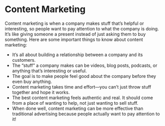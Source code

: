 # Content Marketing

Content marketing is when a company makes stuff that’s helpful or interesting, so people want to pay attention to what the company is doing. It’s like giving someone a present instead of just asking them to buy something. Here are some important things to know about content marketing:

- It’s all about building a relationship between a company and its customers.
- The “stuff” a company makes can be videos, blog posts, podcasts, or anything that’s interesting or useful.
- The goal is to make people feel good about the company before they even buy anything.
- Content marketing takes time and effort—you can’t just throw stuff together and hope it works.
- The best content marketing feels authentic and real. It should come from a place of wanting to help, not just wanting to sell stuff.
- When done well, content marketing can be more effective than traditional advertising because people actually want to pay attention to it!
